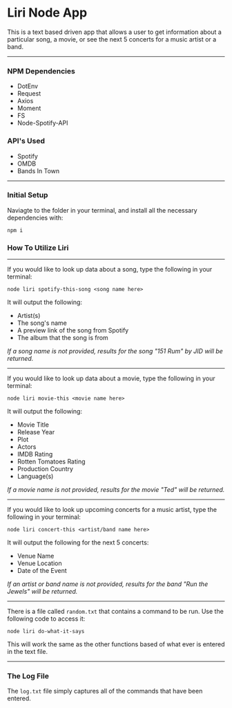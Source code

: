 # **Liri Node App**
This is a text based driven app that allows a user to get information about a particular song, a movie, or see the next 5 concerts for a music artist or a band.

---

### **NPM Dependencies**

* DotEnv
* Request
* Axios
* Moment
* FS
* Node-Spotify-API

### **API's Used**

* Spotify
* OMDB
* Bands In Town

---

### **Initial Setup**
Naviagte to the folder in your terminal, and install all the necessary dependencies with:

```
npm i
```

### **How To Utilize Liri**

---

If you would like to look up data about a song, type the following in your terminal:

```
node liri spotify-this-song <song name here>
```

It will output the following:

* Artist(s)
* The song's name
* A preview link of the song from Spotify
* The album that the song is from

_If a song name is not provided, results for the song "151 Rum" by JID will be returned._

---

If you would like to look up data about a movie, type the following in your terminal:

```
node liri movie-this <movie name here>
```

It will output the following:

* Movie Title
* Release Year
* Plot
* Actors
* IMDB Rating
* Rotten Tomatoes Rating
* Production Country
* Language(s)

_If a movie name is not provided, results for the movie "Ted" will be returned._

---

If you would like to look up upcoming concerts for a music artist, type the following in your terminal:

```
node liri concert-this <artist/band name here>
```

It will output the following for the next 5 concerts:

* Venue Name
* Venue Location
* Date of the Event

_If an artist or band name is not provided, results for the band "Run the Jewels" will be returned._

---

There is a file called `random.txt` that contains a command to be run. Use the following code to access it:

```
node liri do-what-it-says
```

This will work the same as the other functions based of what ever is entered in the text file.

---

### **The Log File**

The `log.txt` file simply captures all of the commands that have been entered.